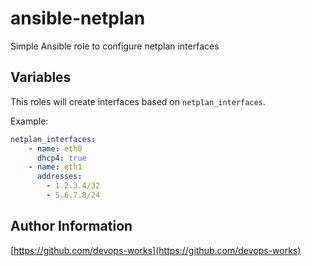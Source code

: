# ansible-netplan

Simple Ansible role to configure netplan interfaces

## Variables

This roles will create interfaces based on `netplan_interfaces`.

Example:

```yaml
netplan_interfaces:
    - name: eth0
      dhcp4: true
    - name: eth1
      addresses:
        - 1.2.3.4/32
        - 5.6.7.8/24
```

## Author Information

[https://github.com/devops-works](https://github.com/devops-works)
